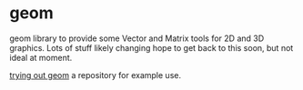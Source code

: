 # geom
geom library to provide some Vector and Matrix tools for 2D and 3D graphics. Lots of stuff likely changing hope to get back to this soon, but not ideal at moment.

[trying out geom](https://nanjizal.github.io/try_geom/) a repository for example use.
